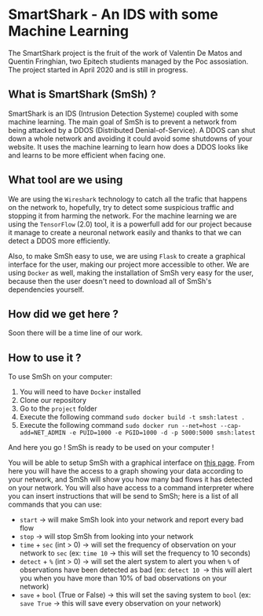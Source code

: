 # SmartShark - An IDS with some Machine Learning

The SmartShark project is the fruit of the work of Valentin De Matos and Quentin Fringhian, two Epitech studients managed by the Poc assosiation. The project started in April 2020 and is still in progress.

## What is SmartShark (SmSh) ?

SmartShark is an IDS (Intrusion Detection Systeme) coupled with some machine learning. The main goal of SmSh is to prevent a network from being attacked by a DDOS (Distributed Denial-of-Service). A DDOS can shut down a whole network and avoiding it could avoid some shutdowns of your website. It uses the machine learning to learn how does a DDOS looks like and learns to be more efficient when facing one.

## What tool are we using

We are using the `Wireshark` technology to catch all the trafic that happens on the network to, hopefully, try to detect some suspicious traffic and stopping it from harming the network. For the machine learning we are using the `TensorFlow` (2.0) tool, it is a powerfull add for our project because it manage to create a neuronal network easily and thanks to that we can detect a DDOS more efficiently.

Also, to make SmSh easy to use, we are using `Flask` to create a graphical interface for the user, making our project more accessible to other. We are using `Docker` as well, making the installation of SmSh very easy for the user, because then the user doesn't need to download all of SmSh's dependencies yourself.

## How did we get here ?

Soon there will be a time line of our work.

## How to use it ?

To use SmSh on your computer:

1) You will need to have `Docker` installed
2) Clone our repository
3) Go to the `project` folder
4) Execute the following command `sudo docker build -t smsh:latest .`
5) Execute the following command `sudo docker run --net=host --cap-add=NET_ADMIN -e PUID=1000 -e PGID=1000 -d -p 5000:5000 smsh:latest`

And here you go ! SmSh is ready to be used on your computer !

You will be able to setup SmSh with a graphical interface on [this page](http://localhost:5000/). From here you will have the access to a graph showing your data according to your network, and SmSh will show you how many bad flows it has detected on your network. You will also have access to a command interpreter where you can insert instructions that will be send to SmSh; here is a list of all commands that you can use:
- `start` -> will make SmSh look into your network and report every bad flow
- `stop` -> will stop SmSh from looking into your network
- `time` + `sec` (int > 0) -> will set the frequency of observation on your network to `sec` (ex: `time 10` -> this will set the frequency to 10 seconds)
- `detect` + `%` (int > 0) -> will set the alert system to alert you when `%` of observations have been detected as bad (ex: `detect 10 `-> this will alert you when you have more than 10% of bad observations on your network)
- `save` + `bool` (True or False) -> this will set the saving system to `bool` (ex: `save True` -> this will save every observation on your network)